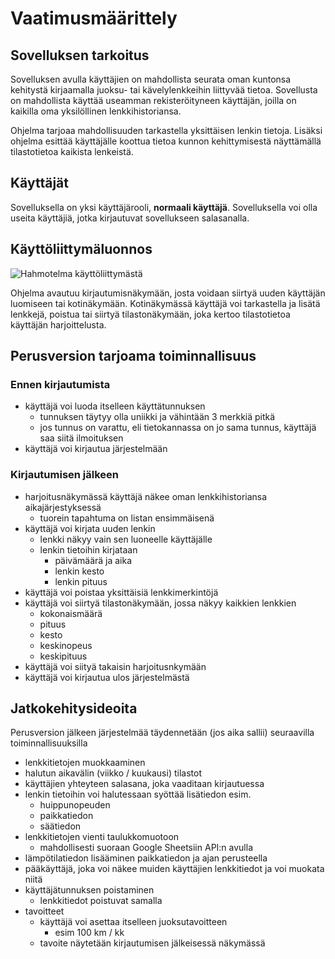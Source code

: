 # Vaatimusmäärittely

## Sovelluksen tarkoitus

Sovelluksen avulla käyttäjien on mahdollista seurata oman kuntonsa kehitystä kirjaamalla juoksu- tai kävelylenkkeihin liittyvää tietoa. Sovellusta on mahdollista käyttää useamman rekisteröityneen käyttäjän, joilla on kaikilla oma yksilöllinen lenkkihistoriansa. 

Ohjelma tarjoaa mahdollisuuden tarkastella yksittäisen lenkin tietoja. Lisäksi ohjelma esittää käyttäjälle koottua tietoa kunnon kehittymisestä näyttämällä tilastotietoa kaikista lenkeistä.

## Käyttäjät

Sovelluksella on yksi käyttäjärooli, **normaali käyttäjä**. Sovelluksella voi olla useita käyttäjiä, jotka kirjautuvat sovellukseen salasanalla.

## Käyttöliittymäluonnos

![Hahmotelma käyttöliittymästä](https://github.com/hajame/otm-harjoitustyo/blob/master/dokumentaatio/kuvat/UIMockUp2.png)

Ohjelma avautuu kirjautumisnäkymään, josta voidaan siirtyä uuden käyttäjän luomiseen tai kotinäkymään. Kotinäkymässä käyttäjä voi tarkastella ja lisätä lenkkejä, poistua tai siirtyä tilastonäkymään, joka kertoo tilastotietoa käyttäjän harjoittelusta. 

## Perusversion tarjoama toiminnallisuus

### Ennen kirjautumista

- käyttäjä voi luoda itselleen käyttätunnuksen  
    - tunnuksen täytyy olla uniikki ja vähintään 3 merkkiä pitkä
    - jos tunnus on varattu, eli tietokannassa on jo sama tunnus, käyttäjä saa siitä ilmoituksen 
- käyttäjä voi kirjautua järjestelmään

### Kirjautumisen jälkeen

- harjoitusnäkymässä käyttäjä näkee oman lenkkihistoriansa aikajärjestyksessä
    - tuorein tapahtuma on listan ensimmäisenä
- käyttäjä voi kirjata uuden lenkin
    - lenkki näkyy vain sen luoneelle käyttäjälle
    - lenkin tietoihin kirjataan
        - päivämäärä ja aika  
        - lenkin kesto
        - lenkin pituus
- käyttäjä voi poistaa yksittäisiä lenkkimerkintöjä
- käyttäjä voi siirtyä tilastonäkymään, jossa näkyy kaikkien lenkkien
    - kokonaismäärä
    - pituus
    - kesto 
    - keskinopeus
    - keskipituus
- käyttäjä voi siityä takaisin harjoitusnkymään    
- käyttäjä voi kirjautua ulos järjestelmästä

## Jatkokehitysideoita

Perusversion jälkeen järjestelmää täydennetään (jos aika sallii) seuraavilla toiminnallisuuksilla

- lenkkitietojen muokkaaminen
- halutun aikavälin (viikko / kuukausi) tilastot
- käyttäjien yhteyteen salasana, joka vaaditaan kirjautuessa
- lenkin tietoihin voi halutessaan syöttää lisätiedon esim.
    - huippunopeuden
    - paikkatiedon
    - säätiedon
- lenkkitietojen vienti taulukkomuotoon
    - mahdollisesti suoraan Google Sheetsiin API:n avulla
- lämpötilatiedon lisääminen paikkatiedon ja ajan perusteella
- pääkäyttäjä, joka voi näkee muiden käyttäjien lenkkitiedot ja voi muokata niitä
- käyttäjätunnuksen poistaminen
    - lenkkitiedot poistuvat samalla
- tavoitteet
    - käyttäjä voi asettaa itselleen juoksutavoitteen
        - esim 100 km / kk
    - tavoite näytetään kirjautumisen jälkeisessä näkymässä


